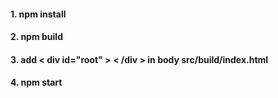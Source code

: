 

<h4>1. npm install</h4>
<h4>2. npm build</h4>
<h4>3. add < div id="root" > < /div > in body src/build/index.html
<h4>4. npm start</h4>
